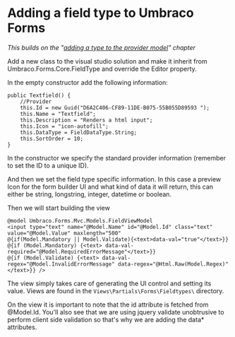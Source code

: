 # Adding a field type to Umbraco Forms #

*This builds on the "[adding a type to the provider model](Adding-a-Type.md)" chapter*

Add a new class to the visual studio solution and make it inherit from Umbraco.Forms.Core.FieldType and override the Editor property.

In the empty constructor add the following information:

	public Textfield() {
		//Provider
		this.Id = new Guid("D6A2C406-CF89-11DE-B075-55B055D89593 ");
		this.Name = "Textfield";
		this.Description = "Renders a html input";
		this.Icon = "icon-autofill";
        this.DataType = FieldDataType.String;
		this.SortOrder = 10;
	}

In the constructor we specify the standard provider information (remember to set the ID to a unique ID).

And then we set the field type specific information. In this case a preview Icon for the form builder UI and what kind of data it will return, this can either be string, longstring, integer, datetime or boolean.

Then we will start building the view

    @model Umbraco.Forms.Mvc.Models.FieldViewModel
    <input type="text" name="@Model.Name" id="@Model.Id" class="text" value="@Model.Value" maxlength="500"
    @{if(Model.Mandatory || Model.Validate){<text>data-val="true"</text>}}
    @{if (Model.Mandatory) {<text> data-val-required="@Model.RequiredErrorMessage"</text>}}
    @{if (Model.Validate) {<text> data-val-regex="@Model.InvalidErrorMessage" data-regex="@Html.Raw(Model.Regex)"</text>}} />

The view simply takes care of generating the UI control and setting its value. Views are found in the `Views\Partials\Forms\Fieldtypes\` directory.

On the view it is important to note that the id attribute is fetched from @Model.Id. You'll also see that we are using jquery validate unobtrusive to perform client side validation so that's why we are adding the data* attributes.
